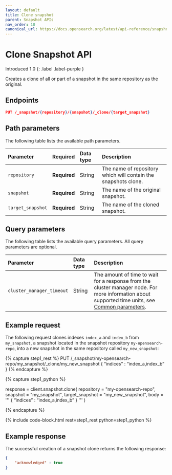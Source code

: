 ```yaml
---
layout: default
title: Clone snapshot
parent: Snapshot APIs
nav_order: 10
canonical_url: https://docs.opensearch.org/latest/api-reference/snapshots/clone-snapshot/
---
```


# Clone Snapshot API
Introduced 1.0
{: .label .label-purple }

Creates a clone of all or part of a snapshot in the same repository as the original.


<!-- spec_insert_start
api: snapshot.clone
component: endpoints
-->
## Endpoints
```json
PUT /_snapshot/{repository}/{snapshot}/_clone/{target_snapshot}
```
<!-- spec_insert_end -->

<!-- spec_insert_start
api: snapshot.clone
component: path_parameters
-->
## Path parameters

The following table lists the available path parameters.

| Parameter | Required | Data type | Description |
| :--- | :--- | :--- | :--- |
| `repository` | **Required** | String | The name of repository which will contain the snapshots clone. |
| `snapshot` | **Required** | String | The name of the original snapshot. |
| `target_snapshot` | **Required** | String | The name of the cloned snapshot. |

<!-- spec_insert_end -->


<!-- spec_insert_start
api: snapshot.clone
component: query_parameters
include_deprecated: false
-->
## Query parameters

The following table lists the available query parameters. All query parameters are optional.

| Parameter | Data type | Description |
| :--- | :--- | :--- |
| `cluster_manager_timeout` | String | The amount of time to wait for a response from the cluster manager node. For more information about supported time units, see [Common parameters]({{site.url}}{{site.baseurl}}/api-reference/common-parameters/#time-units). |

<!-- spec_insert_end -->


## Example request

The following request clones indexes `index_a` and `index_b` from `my_snapshot`, a snapshot located in the snapshot repository `my-opensearch-repo`, into a new snapshot in the same repository called `my_new_snapshot`:

<!-- spec_insert_start
component: example_code
rest: PUT /_snapshot/my-opensearch-repo/my_snapshot/_clone/my_new_snapshot
body: |
{
	“indices” : “index_a,index_b”
}
-->
{% capture step1_rest %}
PUT /_snapshot/my-opensearch-repo/my_snapshot/_clone/my_new_snapshot
{
	“indices” : “index_a,index_b”
}
{% endcapture %}

{% capture step1_python %}


response = client.snapshot.clone(
  repository = "my-opensearch-repo",
  snapshot = "my_snapshot",
  target_snapshot = "my_new_snapshot",
  body = '''
{
	“indices” : “index_a,index_b”
}
'''
)

{% endcapture %}

{% include code-block.html
    rest=step1_rest
    python=step1_python %}
<!-- spec_insert_end -->


## Example response

The successful creation of a snapshot clone returns the following response:

```json
{ 
    "acknowledged" : true
}
```

